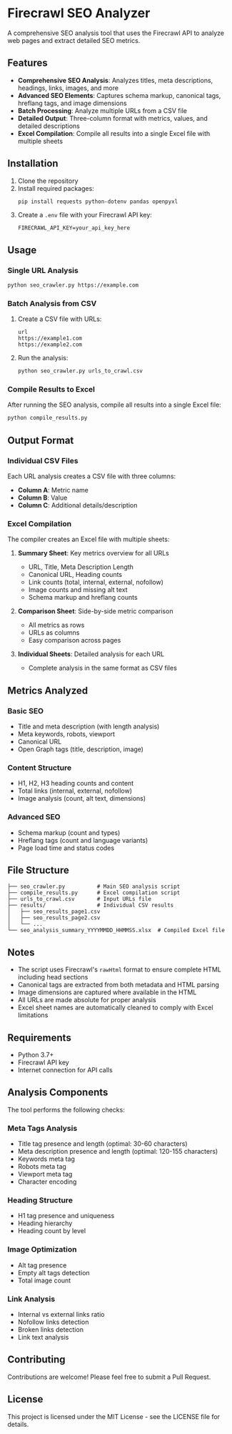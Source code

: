 # Firecrawl SEO Analyzer

A comprehensive SEO analysis tool that uses the Firecrawl API to analyze web pages and extract detailed SEO metrics.

## Features

- **Comprehensive SEO Analysis**: Analyzes titles, meta descriptions, headings, links, images, and more
- **Advanced SEO Elements**: Captures schema markup, canonical tags, hreflang tags, and image dimensions
- **Batch Processing**: Analyze multiple URLs from a CSV file
- **Detailed Output**: Three-column format with metrics, values, and detailed descriptions
- **Excel Compilation**: Compile all results into a single Excel file with multiple sheets

## Installation

1. Clone the repository
2. Install required packages:
   ```bash
   pip install requests python-dotenv pandas openpyxl
   ```
3. Create a `.env` file with your Firecrawl API key:
   ```
   FIRECRAWL_API_KEY=your_api_key_here
   ```

## Usage

### Single URL Analysis

```bash
python seo_crawler.py https://example.com
```

### Batch Analysis from CSV

1. Create a CSV file with URLs:
   ```csv
   url
   https://example1.com
   https://example2.com
   ```

2. Run the analysis:
   ```bash
   python seo_crawler.py urls_to_crawl.csv
   ```

### Compile Results to Excel

After running the SEO analysis, compile all results into a single Excel file:

```bash
python compile_results.py
```

## Output Format

### Individual CSV Files
Each URL analysis creates a CSV file with three columns:
- **Column A**: Metric name
- **Column B**: Value
- **Column C**: Additional details/description

### Excel Compilation
The compiler creates an Excel file with multiple sheets:

1. **Summary Sheet**: Key metrics overview for all URLs
   - URL, Title, Meta Description Length
   - Canonical URL, Heading counts
   - Link counts (total, internal, external, nofollow)
   - Image counts and missing alt text
   - Schema markup and hreflang counts

2. **Comparison Sheet**: Side-by-side metric comparison
   - All metrics as rows
   - URLs as columns
   - Easy comparison across pages

3. **Individual Sheets**: Detailed analysis for each URL
   - Complete analysis in the same format as CSV files

## Metrics Analyzed

### Basic SEO
- Title and meta description (with length analysis)
- Meta keywords, robots, viewport
- Canonical URL
- Open Graph tags (title, description, image)

### Content Structure
- H1, H2, H3 heading counts and content
- Total links (internal, external, nofollow)
- Image analysis (count, alt text, dimensions)

### Advanced SEO
- Schema markup (count and types)
- Hreflang tags (count and language variants)
- Page load time and status codes

## File Structure

```
├── seo_crawler.py          # Main SEO analysis script
├── compile_results.py      # Excel compilation script
├── urls_to_crawl.csv       # Input URLs file
├── results/                # Individual CSV results
│   ├── seo_results_page1.csv
│   ├── seo_results_page2.csv
│   └── ...
└── seo_analysis_summary_YYYYMMDD_HHMMSS.xlsx  # Compiled Excel file
```

## Notes

- The script uses Firecrawl's `rawHtml` format to ensure complete HTML including head sections
- Canonical tags are extracted from both metadata and HTML parsing
- Image dimensions are captured where available in the HTML
- All URLs are made absolute for proper analysis
- Excel sheet names are automatically cleaned to comply with Excel limitations

## Requirements

- Python 3.7+
- Firecrawl API key
- Internet connection for API calls

## Analysis Components

The tool performs the following checks:

### Meta Tags Analysis
- Title tag presence and length (optimal: 30-60 characters)
- Meta description presence and length (optimal: 120-155 characters)
- Keywords meta tag
- Robots meta tag
- Viewport meta tag
- Character encoding

### Heading Structure
- H1 tag presence and uniqueness
- Heading hierarchy
- Heading count by level

### Image Optimization
- Alt tag presence
- Empty alt tags detection
- Total image count

### Link Analysis
- Internal vs external links ratio
- Nofollow links detection
- Broken links detection
- Link text analysis

## Contributing

Contributions are welcome! Please feel free to submit a Pull Request.

## License

This project is licensed under the MIT License - see the LICENSE file for details. 